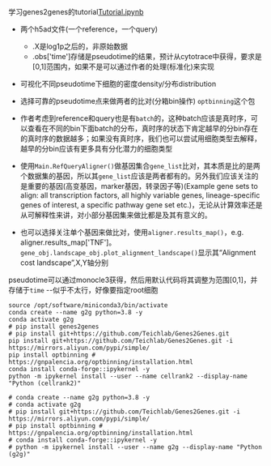 
学习genes2genes的tutorial[Tutorial.ipynb](https://github.com/Teichlab/Genes2Genes/blob/main/notebooks/Tutorial.ipynb)
- 两个h5ad文件(一个reference，一个query)
  - .X是log1p之后的，非原始数据
  - .obs['time']存储是pseudotime的结果，预计从cytotrace中获得，要求是[0,1]范围内，如果不是可以通过作者的处理(标准化)来实现

- 可视化不同pseudotime下细胞的密度density/分布distribution
- 选择可靠的pseudotime点来做两者的比对(分箱bin操作) `optbinning`这个包
- 作者考虑到reference和query也是有`batch`的，这种batch应该是真时序，可以查看在不同的bin下面batch的分布，真时序的状态下肯定越早的分bin存在的真时序的数据越多；如果没有真时序，我们也可以尝试用细胞类型去解释，越早的分bin应该有更多具有分化潜力的细胞类型
- 使用`Main.RefQueryAligner()`做基因集合`gene_list`比对，其本质是比的是两个数据集的基因，所以其`gene_list`应该是两者都有的。另外我们应该关注的是重要的基因(高变基因，marker基因，转录因子等)(Example gene sets to align: all transcription factors, all highly variable genes, lineage-specific genes of interest, a specific pathway gene set etc.)，无论从计算效率还是从可解释性来讲，对小部分基因集来做比都是及其有意义的。
- 也可以选择关注单个基因来做比对，使用`aligner.results_map()`，e.g. aligner.results_map['TNF']。`gene_obj.landscape_obj.plot_alignment_landscape()`显示其“Alignment cost landscape”,X,Y轴分别


pseudotime可以通过monocle3获得，然后用默认代码将其调整为范围[0,1]，并存储于`time`  --似乎不太行，好像要指定root细胞

```shell
source /opt/software/miniconda3/bin/activate
conda create --name g2g python=3.8 -y
conda activate g2g
# pip install genes2genes
# pip install git+https://github.com/Teichlab/Genes2Genes.git
pip install git+https://github.com/Teichlab/Genes2Genes.git -i https://mirrors.aliyun.com/pypi/simple/ 
pip install optbinning # https://gnpalencia.org/optbinning/installation.html
conda install conda-forge::ipykernel -y
python -m ipykernel install --user --name cellrank2 --display-name "Python (cellrank2)"

# conda create --name g2g python=3.8 -y
# conda activate g2g
# pip install git+https://github.com/Teichlab/Genes2Genes.git -i https://mirrors.aliyun.com/pypi/simple/ 
# pip install optbinning # https://gnpalencia.org/optbinning/installation.html
# conda install conda-forge::ipykernel -y
# python -m ipykernel install --user --name g2g --display-name "Python (g2g)"
```